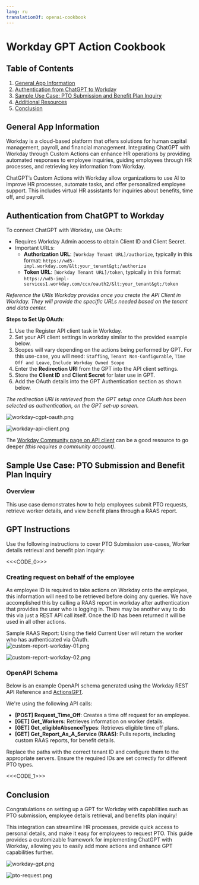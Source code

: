 ```yaml
---
lang: ru
translationOf: openai-cookbook
---
```


# **Workday GPT Action Cookbook**

## **Table of Contents**

1. [General App Information](#general-app-information)  
2. [Authentication from ChatGPT to Workday](#authentication-from-chatgpt-to-workday)  
3. [Sample Use Case: PTO Submission and Benefit Plan Inquiry](#sample-use-case-pto-submission-and-benefit-plan-inquiry)  
4. [Additional Resources](#additional-resources)  
5. [Conclusion](#conclusion)

## General App Information

Workday is a cloud-based platform that offers solutions for human capital management, payroll, and financial management. Integrating ChatGPT with Workday through Custom Actions can enhance HR operations by providing automated responses to employee inquiries, guiding employees through HR processes, and retrieving key information from Workday.

ChatGPT’s Custom Actions with Workday allow organizations to use AI to improve HR processes, automate tasks, and offer personalized employee support. This includes virtual HR assistants for inquiries about benefits, time off, and payroll.

## Authentication from ChatGPT to Workday

To connect ChatGPT with Workday, use OAuth:

* Requires Workday Admin access to obtain Client ID and Client Secret.  
* Important URLs:  
    * **Authorization URL**: `[Workday Tenant URL]/authorize`, typically in this format: `https://wd5-impl.workday.com/&lt;your_tenant&gt;/authorize`  
    * **Token URL**: `[Workday Tenant URL]/token`, typically in this format: `https://wd5-impl-services1.workday.com/ccx/oauth2/&lt;your_tenant&gt;/token` 

*Reference the URls Workday provides once you create the API Client in Workday. They will provide the specific URLs needed based on the tenant and data center.*

**Steps to Set Up OAuth**:

1. Use the Register API client task in Workday.
2. Set your API client settings in workday similar to the provided example below.  
3. Scopes will vary depending on the actions being performed by GPT. For this use-case, you will need: `Staffing`, `Tenant Non-Configurable`, `Time Off and Leave`, `Include Workday Owned Scope`
4. Enter the **Redirection URI** from the GPT into the API client settings.
5. Store the **Client ID** and **Client Secret** for later use in GPT.  
6. Add the OAuth details into the GPT Authentication section as shown below.  

*The redirection URI is retrieved from the GPT setup once OAuth has been selected as authentication, on the GPT set-up screen.* 

![workday-cgpt-oauth.png](../../../../images/workday-cgpt-oauth.png)

![workday-api-client.png](../../../../images/workday-api-client.png)

The [Workday Community page on API client]((https://doc.workday.com/admin-guide/en-us/authentication-and-security/authentication/oauth/dan1370797831010.html)) can be a good resource to go deeper *(this requires a community account)*.

## Sample Use Case: PTO Submission and Benefit Plan Inquiry

### Overview

This use case demonstrates how to help employees submit PTO requests, retrieve worker details, and view benefit plans through a RAAS report.

## GPT Instructions

Use the following instructions to cover PTO Submission use-cases, Worker details retrieval and benefit plan inquiry:

<<&lt;CODE_0&gt;>>

### Creating request on behalf of the employee

As employee ID is required to take actions on Workday onto the employee, this information will need to be retrieved before doing any queries. We have accomplished this by calling a RAAS report in workday after authentication that provides the user who is logging in. There may be another way to do this via just a REST API call itself. Once the ID has been returned it will be used in all other actions.

Sample RAAS Report: Using the field Current User will return the worker who has authenticated via OAuth.    
![custom-report-workday-01.png](../../../../images/custom-report-workday-01.png)

![custom-report-workday-02.png](../../../../images/custom-report-workday-02.png)

### OpenAPI Schema

Below is an example OpenAPI schema generated using the Workday REST API Reference and [ActionsGPT](https://chatgpt.com/g/g-TYEliDU6A-actionsgpt).

We're using the following API calls:
* **\[POST\] Request\_Time\_Off**: Creates a time off request for an employee.  
* **\[GET\] Get\_Workers**: Retrieves information on worker details.  
* **\[GET\] Get\_eligibleAbsenceTypes**: Retrieves eligible time off plans.  
* **\[GET\] Get\_Report\_As\_A\_Service (RAAS)**: Pulls reports, including custom RAAS reports, for benefit details.


Replace the paths with the correct tenant ID and configure them to the appropriate servers. Ensure the required IDs are set correctly for different PTO types.

<<&lt;CODE_1&gt;>>

## Conclusion

Congratulations on setting up a GPT for Workday with capabilities such as PTO submission, employee details retrieval, and benefits plan inquiry!

This integration can streamline HR processes, provide quick access to personal details, and make it easy for employees to request PTO. This guide provides a customizable framework for implementing ChatGPT with Workday, allowing you to easily add more actions and enhance GPT capabilities further.

![workday-gpt.png](../../../../images/workday-gpt.png)

![pto-request.png](../../../../images/pto-request.png)
